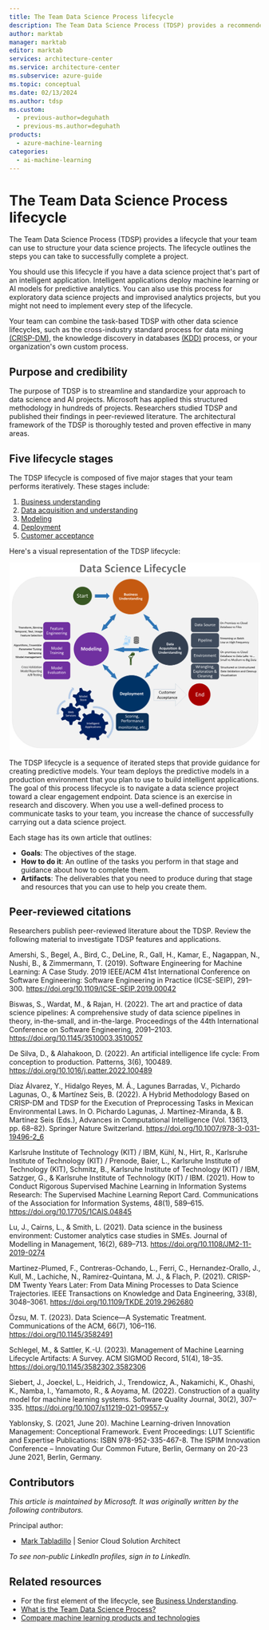 ```yaml
---
title: The Team Data Science Process lifecycle
description: The Team Data Science Process (TDSP) provides a recommended lifecycle that you can use to structure your data science projects.
author: marktab
manager: marktab
editor: marktab
services: architecture-center
ms.service: architecture-center
ms.subservice: azure-guide
ms.topic: conceptual
ms.date: 02/13/2024
ms.author: tdsp
ms.custom:
  - previous-author=deguhath
  - previous-ms.author=deguhath
products:
  - azure-machine-learning
categories:
  - ai-machine-learning
---
```

# The Team Data Science Process lifecycle

The Team Data Science Process (TDSP) provides a lifecycle that your team can use to structure your data science projects. The lifecycle outlines the steps you can take to successfully complete a project. 

You should use this lifecycle if you have a data science project that's part of an intelligent application. Intelligent applications deploy machine learning or AI models for predictive analytics. You can also use this process for exploratory data science projects and improvised analytics projects, but you might not need to implement every step of the lifecycle.

Your team can combine the task-based TDSP with other data science lifecycles, such as the cross-industry standard process for data mining [(CRISP-DM)](https://wikipedia.org/wiki/Cross_Industry_Standard_Process_for_Data_Mining), the knowledge discovery in databases [(KDD)](https://wikipedia.org/wiki/Data_mining#Process) process, or your organization's own custom process.

## Purpose and credibility

The purpose of TDSP is to streamline and standardize your approach to data science and AI projects. Microsoft has applied this structured methodology in hundreds of projects. Researchers studied TDSP and published their findings in peer-reviewed literature. The architectural framework of the TDSP is thoroughly tested and proven effective in many areas.

## Five lifecycle stages

The TDSP lifecycle is composed of five major stages that your team performs iteratively. These stages include:

1. [Business understanding](lifecycle-business-understanding.md)
2. [Data acquisition and understanding](lifecycle-data.md)
3. [Modeling](lifecycle-modeling.md)
4. [Deployment](lifecycle-deployment.md)
5. [Customer acceptance](lifecycle-acceptance.md)

Here's a visual representation of the TDSP lifecycle:

[![Diagram that shows the stages of the TDSP lifecycle.](./media/lifecycle/tdsp-lifecycle2.png)](./media/lifecycle/tdsp-lifecycle2.png)

The TDSP lifecycle is a sequence of iterated steps that provide guidance for creating predictive models. Your team deploys the predictive models in a production environment that you plan to use to build intelligent applications. The goal of this process lifecycle is to navigate a data science project toward a clear engagement endpoint. Data science is an exercise in research and discovery. When you use a well-defined process to communicate tasks to your team, you increase the chance of successfully carrying out a data science project.

Each stage has its own article that outlines:

* **Goals**: The objectives of the stage.
* **How to do it**: An outline of the tasks you perform in that stage and guidance about how to complete them.
* **Artifacts**: The deliverables that you need to produce during that stage and resources that you can use to help you create them.

## Peer-reviewed citations

Researchers publish peer-reviewed literature about the TDSP. Review the following material to investigate TDSP features and applications.

Amershi, S., Begel, A., Bird, C., DeLine, R., Gall, H., Kamar, E., Nagappan, N., Nushi, B., & Zimmermann, T. (2019). Software Engineering for Machine Learning: A Case Study. 2019 IEEE/ACM 41st International Conference on Software Engineering: Software Engineering in Practice (ICSE-SEIP), 291–300. https://doi.org/10.1109/ICSE-SEIP.2019.00042

Biswas, S., Wardat, M., & Rajan, H. (2022). The art and practice of data science pipelines: A comprehensive study of data science pipelines in theory, in-the-small, and in-the-large. Proceedings of the 44th International Conference on Software Engineering, 2091–2103. https://doi.org/10.1145/3510003.3510057

De Silva, D., & Alahakoon, D. (2022). An artificial intelligence life cycle: From conception to production. Patterns, 3(6), 100489. https://doi.org/10.1016/j.patter.2022.100489

Díaz Álvarez, Y., Hidalgo Reyes, M. Á., Lagunes Barradas, V., Pichardo Lagunas, O., & Martínez Seis, B. (2022). A Hybrid Methodology Based on CRISP-DM and TDSP for the Execution of Preprocessing Tasks in Mexican Environmental Laws. In O. Pichardo Lagunas, J. Martínez-Miranda, & B. Martínez Seis (Eds.), Advances in Computational Intelligence (Vol. 13613, pp. 68–82). Springer Nature Switzerland. https://doi.org/10.1007/978-3-031-19496-2_6

Karlsruhe Institute of Technology (KIT) / IBM, Kühl, N., Hirt, R., Karlsruhe Institute of Technology (KIT) / Prenode, Baier, L., Karlsruhe Institute of Technology (KIT), Schmitz, B., Karlsruhe Institute of Technology (KIT) / IBM, Satzger, G., & Karlsruhe Institute of Technology (KIT) / IBM. (2021). How to Conduct Rigorous Supervised Machine Learning in Information Systems Research: The Supervised Machine Learning Report Card. Communications of the Association for Information Systems, 48(1), 589–615. https://doi.org/10.17705/1CAIS.04845

Lu, J., Cairns, L., & Smith, L. (2021). Data science in the business environment: Customer analytics case studies in SMEs. Journal of Modelling in Management, 16(2), 689–713. https://doi.org/10.1108/JM2-11-2019-0274

Martinez-Plumed, F., Contreras-Ochando, L., Ferri, C., Hernandez-Orallo, J., Kull, M., Lachiche, N., Ramirez-Quintana, M. J., & Flach, P. (2021). CRISP-DM Twenty Years Later: From Data Mining Processes to Data Science Trajectories. IEEE Transactions on Knowledge and Data Engineering, 33(8), 3048–3061. https://doi.org/10.1109/TKDE.2019.2962680

Özsu, M. T. (2023). Data Science—A Systematic Treatment. Communications of the ACM, 66(7), 106–116. https://doi.org/10.1145/3582491

Schlegel, M., & Sattler, K.-U. (2023). Management of Machine Learning Lifecycle Artifacts: A Survey. ACM SIGMOD Record, 51(4), 18–35. https://doi.org/10.1145/3582302.3582306

Siebert, J., Joeckel, L., Heidrich, J., Trendowicz, A., Nakamichi, K., Ohashi, K., Namba, I., Yamamoto, R., & Aoyama, M. (2022). Construction of a quality model for machine learning systems. Software Quality Journal, 30(2), 307–335. https://doi.org/10.1007/s11219-021-09557-y

Yablonsky, S. (2021, June 20). Machine Learning-driven Innovation Management: Conceptional Framework. Event Proceedings: LUT Scientific and Expertise Publications: ISBN 978-952-335-467-8. The ISPIM Innovation Conference – Innovating Our Common Future, Berlin, Germany on 20-23 June 2021, Berlin, Germany.

## Contributors

*This article is maintained by Microsoft. It was originally written by the following contributors.* 

Principal author:

 - [Mark Tabladillo](https://www.linkedin.com/in/marktab) | Senior Cloud Solution Architect
 
*To see non-public LinkedIn profiles, sign in to LinkedIn.*

## Related resources

- For the first element of the lifecycle, see [Business Understanding](lifecycle-business-understanding.md).
- [What is the Team Data Science Process?](overview.yml)
- [Compare machine learning products and technologies](../ai-ml/guide/data-science-and-machine-learning.md)
